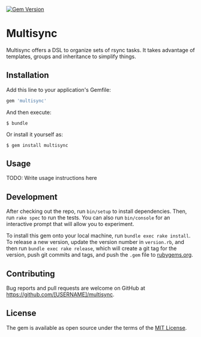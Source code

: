 [![Gem Version](https://badge.fury.io/rb/amaze.svg)](https://badge.fury.io/rb/multisync)

# Multisync

Multisync offers a DSL to organize sets of rsync tasks. It takes advantage of templates, groups and inheritance to simplify things.


## Installation

Add this line to your application's Gemfile:

```ruby
gem 'multisync'
```

And then execute:

    $ bundle

Or install it yourself as:

    $ gem install multisync


## Usage

TODO: Write usage instructions here


## Development

After checking out the repo, run `bin/setup` to install dependencies. Then, run `rake spec` to run the tests. You can also run `bin/console` for an interactive prompt that will allow you to experiment.

To install this gem onto your local machine, run `bundle exec rake install`. To release a new version, update the version number in `version.rb`, and then run `bundle exec rake release`, which will create a git tag for the version, push git commits and tags, and push the `.gem` file to [rubygems.org](https://rubygems.org).


## Contributing

Bug reports and pull requests are welcome on GitHub at https://github.com/[USERNAME]/multisync.


## License

The gem is available as open source under the terms of the [MIT License](https://opensource.org/licenses/MIT).
